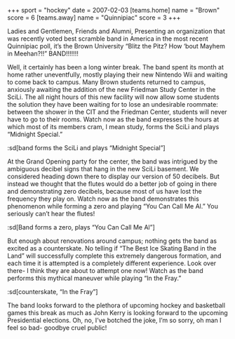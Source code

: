 +++
sport = "hockey"
date = 2007-02-03
[teams.home]
name = "Brown"
score = 6
[teams.away]
name = "Quinnipiac"
score = 3
+++

Ladies and Gentlemen, Friends and Alumni, Presenting an organization that was recently voted best scramble band in America in the most recent Quinnipiac poll, it’s the Brown University “Blitz the Pitz? How ‘bout Mayhem in Meehan?!!” BAND!!!!!!!

Well, it certainly has been a long winter break. The band spent its month at home rather uneventfully, mostly playing their new Nintendo Wii and waiting to come back to campus. Many Brown students returned to campus, anxiously awaiting the addition of the new Friedman Study Center in the SciLi. The all night hours of this new facility will now allow some students the solution they have been waiting for to lose an undesirable roommate: between the shower in the CIT and the Friedman Center, students will never have to go to their rooms. Watch now as the band expresses the hours at which most of its members cram, I mean study, forms the SciLi and plays “Midnight Special.”

:sd[band forms the SciLi and plays “Midnight Special”]

At the Grand Opening party for the center, the band was intrigued by the ambiguous decibel signs that hang in the new SciLi basement. We considered heading down there to display our version of 50 decibels. But instead we thought that the flutes would do a better job of going in there and demonstrating zero decibels, because most of us have lost the frequency they play on. Watch now as the band demonstrates this phenomenon while forming a zero and playing “You Can Call Me Al.” You seriously can’t hear the flutes!

:sd[Band forms a zero, plays “You Can Call Me Al”]

But enough about renovations around campus; nothing gets the band as excited as a counterskate. No telling if “The Best Ice Skating Band in the Land” will successfully complete this extremely dangerous formation, and each time it is attempted is a completely different experience. Look over there- I think they are about to attempt one now! Watch as the band performs this mythical maneuver while playing “In the Fray.”

:sd[counterskate, “In the Fray”]

The band looks forward to the plethora of upcoming hockey and basketball games this break as much as John Kerry is looking forward to the upcoming Presidential elections. Oh, no, I’ve botched the joke, I’m so sorry, oh man I feel so bad- goodbye cruel public!
